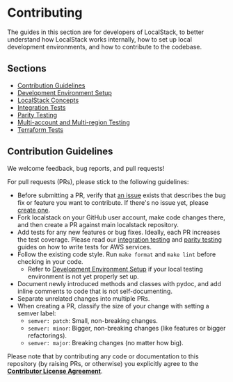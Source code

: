 # Contributing

The guides in this section are for developers of LocalStack, to better understand how LocalStack works internally, how to set up local development environments, and how to contribute to the codebase.

## Sections

- [Contribution Guidelines](#contribution-guidelines)
- [Development Environment Setup](development-environment-setup.md)
- [LocalStack Concepts](Concepts/index.md)
- [Integration Tests](integration-tests.md)
- [Parity Testing](parity-testing.md)
- [Multi-account and Multi-region Testing](multi-account-region-testing.md)
- [Terraform Tests](terraform-tests.md)

## Contribution Guidelines

We welcome feedback, bug reports, and pull requests!

For pull requests (PRs), please stick to the following guidelines:

* Before submitting a PR, verify that [an issue](https://github.com/localstack/localstack/issues) exists that describes the bug fix or feature you want to contribute. If there's no issue yet, please [create one](https://github.com/localstack/localstack/issues/new/choose).
* Fork localstack on your GitHub user account, make code changes there, and then create a PR against main localstack repository.
* Add tests for any new features or bug fixes. Ideally, each PR increases the test coverage. Please read our [integration testing](https://docs.localstack.cloud/contributing/integration-tests/) and [parity testing](https://docs.localstack.cloud/contributing/parity-testing/) guides on how to write tests for AWS services.
* Follow the existing code style. Run `make format` and `make lint` before checking in your code.
  * Refer to [Development Environment Setup](https://docs.localstack.cloud/contributing/development-environment-setup/) if your local testing environment is not yet properly set up.
* Document newly introduced methods and classes with pydoc, and add inline comments to code that is not self-documenting.
* Separate unrelated changes into multiple PRs.
* When creating a PR, classify the size of your change with setting a semver label:
  * `semver: patch`: Small, non-breaking changes.
  * `semver: minor`: Bigger, non-breaking changes (like features or bigger refactorings).
  * `semver: major`: Breaking changes (no matter how big).

Please note that by contributing any code or documentation to this repository (by raising PRs, or otherwise) you explicitly agree to the [**Contributor License Agreement**](.github/CLA.md).
